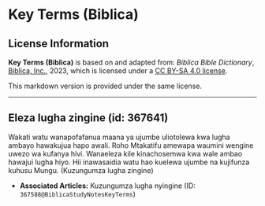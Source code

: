 # Key Terms (Biblica)

## License Information

**Key Terms (Biblica)** is based on and adapted from: _Biblica Bible Dictionary_, [Biblica, Inc.](https://www.biblica.com/), 2023, which is licensed under a [CC BY-SA 4.0 license](https://creativecommons.org/licenses/by-sa/4.0/legalcode.en).

This markdown version is provided under the same license.



--------------------------------

## Eleza lugha zingine (id: 367641)

Wakati watu wanapofafanua maana ya ujumbe uliotolewa kwa lugha ambayo hawakujua hapo awali. Roho Mtakatifu amewapa waumini wengine uwezo wa kufanya hivi. Wanaeleza kile kinachosemwa kwa wale ambao hawajui lugha hiyo. Hii inawasaidia watu hao kuelewa ujumbe na kujifunza kuhusu Mungu. (Kuzungumza lugha zingine)

* **Associated Articles:** Kuzungumza lugha nyingine (ID: `367588@BiblicaStudyNotesKeyTerms`)

